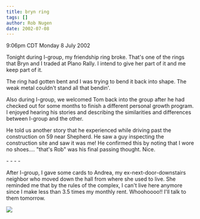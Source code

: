 ```yaml
---
title: bryn ring
tags: []
author: Rob Nugen
date: 2002-07-08
---
```


<p class=date>9:06pm CDT Monday 8 July 2002</p>

<p>Tonight during I-group, my friendship ring broke.  That's one of
the rings that Bryn and I traded at Plano Rally.  I intend to give her
part of it and me keep part of it.</p>

<p>The ring had gotten bent and I was trying to bend it back into
shape.  The weak metal couldn't stand all that bendin'.</p>

<p>Also during I-group, we welcomed Tom back into the group after he
had checked out for some months to finish a different personal growth
program.  I enjoyed hearing his stories and describing the
similarities and differences between I-group and the other.</p>

<p>He told us another story that he experienced while driving past the
construction on 59 near Shepherd.  He saw a guy inspecting the
construction site and saw it was me!  He confirmed this by noting that
I wore no shoes.... "that's Rob" was his final passing thought.  Nice.</p>

<p>- - - -</p>

<p>After I-group, I gave some cards to Andrea, my
ex-next-door-downstairs neighbor who moved down the hall from where
she used to live.  She reminded me that by the rules of the complex, I
can't live here anymore since I make less than 3.5 times my monthly
rent.  Whoohoooo!!  I'll talk to them tomorrow.</p>

<p><img src="/images/rob/wL-ROB.gif"/></p>
